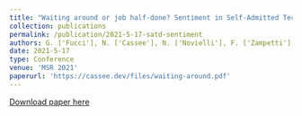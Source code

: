 ```yaml
---
title: "Waiting around or job half-done? Sentiment in Self-Admitted Technical Debt"
collection: publications
permalink: /publication/2021-5-17-satd-sentiment
authors: G. ['Fucci'], N. ['Cassee'], N. ['Novielli'], F. ['Zampetti'], A. ['Serebrenik'], M. ['Di', 'Penta']
date: 2021-5-17
type: Conference
venue: 'MSR 2021'
paperurl: 'https://cassee.dev/files/waiting-around.pdf'
---
```


<a href='https://cassee.dev/files/waiting-around.pdf'>Download paper here</a>
